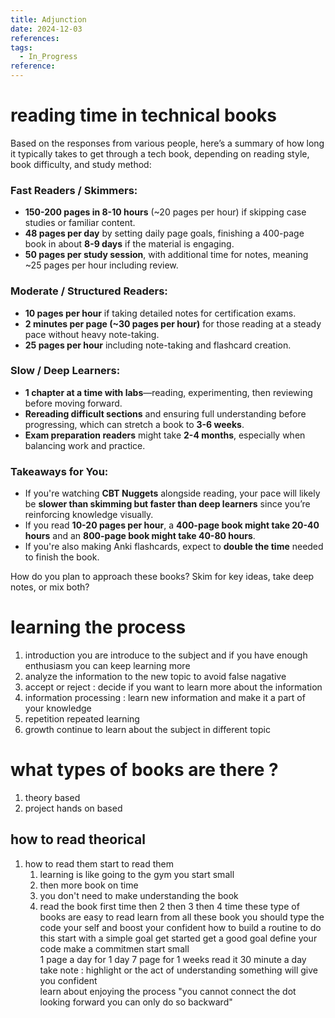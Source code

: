 ```yaml
---
title: Adjunction
date: 2024-12-03
references: 
tags:
  - In_Progress
reference:
---
```


# reading time in technical books 
Based on the responses from various people, here’s a summary of how long it typically takes to get through a tech book, depending on reading style, book difficulty, and study method:

### **Fast Readers / Skimmers:**

- **150-200 pages in 8-10 hours** (~20 pages per hour) if skipping case studies or familiar content.
- **48 pages per day** by setting daily page goals, finishing a 400-page book in about **8-9 days** if the material is engaging.
- **50 pages per study session**, with additional time for notes, meaning ~25 pages per hour including review.

### **Moderate / Structured Readers:**

- **10 pages per hour** if taking detailed notes for certification exams.
- **2 minutes per page (~30 pages per hour)** for those reading at a steady pace without heavy note-taking.
- **25 pages per hour** including note-taking and flashcard creation.

### **Slow / Deep Learners:**

- **1 chapter at a time with labs**—reading, experimenting, then reviewing before moving forward.
- **Rereading difficult sections** and ensuring full understanding before progressing, which can stretch a book to **3-6 weeks**.
- **Exam preparation readers** might take **2-4 months**, especially when balancing work and practice.

### **Takeaways for You:**

- If you're watching **CBT Nuggets** alongside reading, your pace will likely be **slower than skimming but faster than deep learners** since you’re reinforcing knowledge visually.
- If you read **10-20 pages per hour**, a **400-page book might take 20-40 hours** and an **800-page book might take 40-80 hours**.
- If you're also making Anki flashcards, expect to **double the time** needed to finish the book.

How do you plan to approach these books? Skim for key ideas, take deep notes, or mix both?



# learning the process 
1. introduction   you are introduce to the subject and if you have enough enthusiasm  you can keep learning more 
2. analyze the information to the new topic to avoid false nagative 
3. accept or reject : decide  if you want to learn more about the information 
4. information processing  : learn new information and make it a part of your knowledge 
5. repetition  repeated learning 
6. growth continue to learn about the subject in different topic 
# what types of books are there ? 
1. theory based 
2. project hands on based 
## how to read theorical  
1. how to read them start to  read them  
	1. learning is like going to the gym  you start small  
	2. then more book  on time 
	3. you don't need to make understanding the book 
	4. read the book first time  then 2 then 3 then 4 time 
these type of books are easy to read   learn from all these book you should type the code your self and boost your confident 
how to build a routine to do this start  with a simple goal  get started 
get a good goal define  your code 
make a commitmen 
start small  
1 page a day for 1 day 
7 page for 1 weeks 
read it 30 minute a  day 
take note : highlight  or 
the act of understanding something will give you confident  
learn about enjoying the process 
"you cannot connect the dot looking forward you can only do so backward"
